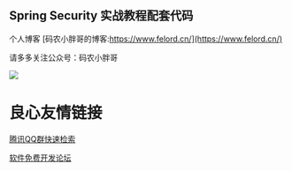 ## Spring Security 实战教程配套代码 

个人博客  [码农小胖哥的博客:https://www.felord.cn/](https://www.felord.cn/)



请多多关注公众号：码农小胖哥
 
 ![](./qr.jpg)
 
 

 # 良心友情链接

[腾讯QQ群快速检索](http://u.720life.cn/s/8cf73f7c)

[软件免费开发论坛](http://u.720life.cn/s/bbb01dc0)